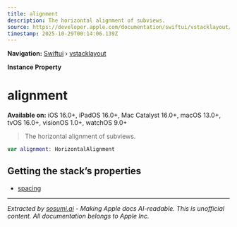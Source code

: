 ```yaml
---
title: alignment
description: The horizontal alignment of subviews.
source: https://developer.apple.com/documentation/swiftui/vstacklayout/alignment
timestamp: 2025-10-29T00:14:06.139Z
---
```


**Navigation:** [Swiftui](/documentation/swiftui) › [vstacklayout](/documentation/swiftui/vstacklayout)

**Instance Property**

# alignment

**Available on:** iOS 16.0+, iPadOS 16.0+, Mac Catalyst 16.0+, macOS 13.0+, tvOS 16.0+, visionOS 1.0+, watchOS 9.0+

> The horizontal alignment of subviews.

```swift
var alignment: HorizontalAlignment
```

## Getting the stack’s properties

- [spacing](/documentation/swiftui/vstacklayout/spacing)

---

*Extracted by [sosumi.ai](https://sosumi.ai) - Making Apple docs AI-readable.*
*This is unofficial content. All documentation belongs to Apple Inc.*
